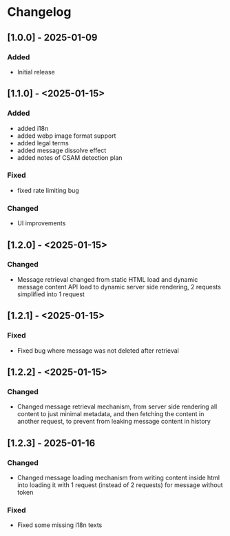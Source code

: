 # Changelog

## [1.0.0] - 2025-01-09
### Added
- Initial release

## [1.1.0] - <2025-01-15>

### Added
- added i18n
- added webp image format support
- added legal terms
- added message dissolve effect
- added notes of CSAM detection plan

### Fixed
- fixed rate limiting bug

### Changed
- UI improvements

## [1.2.0] - <2025-01-15>

### Changed

- Message retrieval changed from static HTML load and dynamic message content API load to dynamic server side rendering, 2 requests simplified into 1 request

## [1.2.1] - <2025-01-15>

### Fixed
- Fixed bug where message was not deleted after retrieval

## [1.2.2] - <2025-01-15>

### Changed
- Changed message retrieval mechanism, from server side rendering all content to just minimal metadata, and then fetching the content in another request, to prevent from leaking message content in history

## [1.2.3] - 2025-01-16

### Changed
- Changed message loading mechanism from writing content inside html into loading it with 1 request (instead of 2 requests) for message without token

### Fixed
- Fixed some missing i18n texts